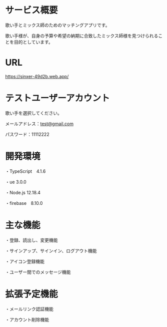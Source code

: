 # サービス概要
歌い手とミックス師のためのマッチングアプリです。

歌い手様が、自身の予算や希望の納期に合致したミックス師様を見つけられることを目的としています。

# URL

https://sinxer-49d2b.web.app/


# テストユーザーアカウント

歌い手を選択してください。

メールアドレス：test@gmail.com

パスワード：11112222

# 開発環境

・TypeScript　4.1.6 

・ue 3.0.0

・Node.js 12.18.4

・firebase　8.10.0

# 主な機能

・登録、読出し、変更機能

・サインアップ、サインイン、ログアウト機能

・アイコン登録機能

・ユーザー間でのメッセージ機能

# 拡張予定機能

・メールリンク認証機能

・アカウント削除機能
